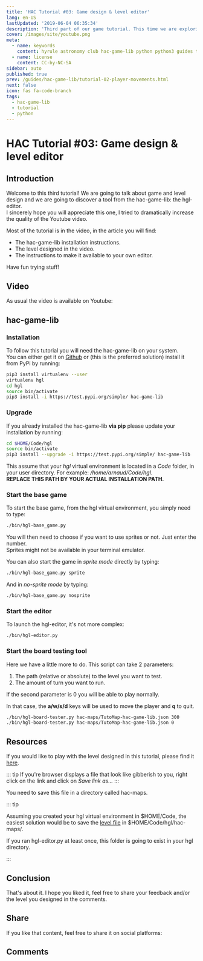 ```yaml
---
title: 'HAC Tutorial #03: Game design & level editor'
lang: en-US
lastUpdated: '2019-06-04 06:35:34'
description: 'Third part of our game tutorial. This time we are exploring the first concepts of game design as well as using the hgl-editor to design the first level of our game.'
cover: /images/site/youtube.png
meta:
  - name: keywords
    content: hyrule astronomy club hac-game-lib python python3 guides tutorial beginner educational kids coding games learning part3 game design game-design level level-design how-to programming
  - name: license
    content: CC-by-NC-SA
sidebar: auto
published: true
prev: /guides/hac-game-lib/tutorial-02-player-movements.html
next: false
icon: fas fa-code-branch
tags: 
  - hac-game-lib
  - tutorial
  - python
---
```


# HAC Tutorial #03: Game design & level editor

## Introduction

Welcome to this third tutorial! We are going to talk about game and level design and we are going to discover a tool from the hac-game-lib: the hgl-editor.  
I sincerely hope you will appreciate this one, I tried to dramatically increase the quality of the Youtube video. 

Most of the tutorial is in the video, in the article you will find:
 * The hac-game-lib installation instructions. 
 * The level designed in the video.
 * The instructions to make it available to your own editor. 

Have fun trying stuff!

## Video

As usual the video is available on Youtube:

<youtube url="https://www.youtube.com/embed/cVpwkDLoBeQ" />

## hac-game-lib

### Installation

To follow this tutorial you will need the hac-game-lib on your system.  
You can either get it on [Github](https://github.com/arnauddupuis/hac-game-lib) or (this is the preferred solution) install it from PyPi by running:

``` bash
pip3 install virtualenv --user
virtualenv hgl
cd hgl
source bin/activate
pip3 install -i https://test.pypi.org/simple/ hac-game-lib
```

### Upgrade

If you already installed the hac-game-lib **via pip** please update your installation by running:
```bash
cd $HOME/Code/hgl
source bin/activate
pip3 install --upgrade -i https://test.pypi.org/simple/ hac-game-lib
```
This assume that your *hgl* virtual environment is located in a *Code* folder, in  your user directory. For example: */home/arnaud/Code/hgl*.  
**REPLACE THIS PATH BY YOUR ACTUAL INSTALLATION PATH.**

### Start the base game

To start the base game, from the hgl virtual environment, you simply need to type:

```bash
./bin/hgl-base_game.py
```

You will then need to choose if you want to use sprites or not. Just enter the number.  
Sprites might not be available in your terminal emulator.

You can also start the game in *sprite mode* directly by typing:
```bash
./bin/hgl-base_game.py sprite
```

And in *no-sprite mode* by typing:
```bash
./bin/hgl-base_game.py nosprite
```

### Start the editor

To launch the hgl-editor, it's not more complex:
```bash
./bin/hgl-editor.py
```

### Start the board testing tool

Here we have a little more to do. This script can take 2 parameters:
 1. The path (relative or absolute) to the level you want to test.
 2. The amount of turn you want to run.

If the second parameter is 0 you will be able to play normally.

In that case, the **a/w/s/d** keys will be used to move the player and **q** to quit.

```bash
./bin/hgl-board-tester.py hac-maps/TutoMap-hac-game-lib.json 300
./bin/hgl-board-tester.py hac-maps/TutoMap-hac-game-lib.json 0
```

## Resources

If you would like to play with the level designed in this tutorial, please find it [here](/TutoMap-hac-game-lib.json).

::: tip 
If you're browser displays a file that look like gibberish to you, right click on the link and click on *Save link as...*
:::

You need to save this file in a directory called hac-maps.

::: tip

Assuming you created your hgl virtual environment in $HOME/Code, the easiest solution would be to save the [level file](/TutoMap-hac-game-lib.json) in $HOME/Code/hgl/hac-maps/.

If you ran hgl-editor.py at least once, this folder is going to exist in your hgl directory.

:::

## Conclusion

That's about it. I hope you liked it, feel free to share your feedback and/or the level you designed in the comments.

## Share

If you like that content, feel free to share it on social platforms:

<social />

## Comments

<disqus />




[Game]: https://hac-game-lib.readthedocs.io/en/latest/game.html